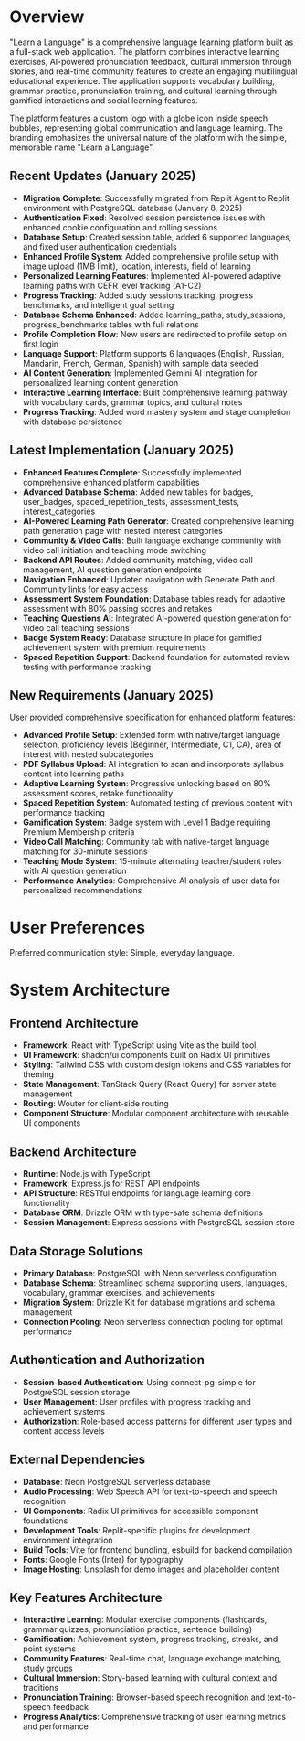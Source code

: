 # Overview

"Learn a Language" is a comprehensive language learning platform built as a full-stack web application. The platform combines interactive learning exercises, AI-powered pronunciation feedback, cultural immersion through stories, and real-time community features to create an engaging multilingual educational experience. The application supports vocabulary building, grammar practice, pronunciation training, and cultural learning through gamified interactions and social learning features.

The platform features a custom logo with a globe icon inside speech bubbles, representing global communication and language learning. The branding emphasizes the universal nature of the platform with the simple, memorable name "Learn a Language".

## Recent Updates (January 2025)
- **Migration Complete**: Successfully migrated from Replit Agent to Replit environment with PostgreSQL database (January 8, 2025)
- **Authentication Fixed**: Resolved session persistence issues with enhanced cookie configuration and rolling sessions
- **Database Setup**: Created session table, added 6 supported languages, and fixed user authentication credentials
- **Enhanced Profile System**: Added comprehensive profile setup with image upload (1MB limit), location, interests, field of learning
- **Personalized Learning Features**: Implemented AI-powered adaptive learning paths with CEFR level tracking (A1-C2)
- **Progress Tracking**: Added study sessions tracking, progress benchmarks, and intelligent goal setting
- **Database Schema Enhanced**: Added learning_paths, study_sessions, progress_benchmarks tables with full relations
- **Profile Completion Flow**: New users are redirected to profile setup on first login
- **Language Support**: Platform supports 6 languages (English, Russian, Mandarin, French, German, Spanish) with sample data seeded
- **AI Content Generation**: Implemented Gemini AI integration for personalized learning content generation
- **Interactive Learning Interface**: Built comprehensive learning pathway with vocabulary cards, grammar topics, and cultural notes
- **Progress Tracking**: Added word mastery system and stage completion with database persistence

## Latest Implementation (January 2025)
- **Enhanced Features Complete**: Successfully implemented comprehensive enhanced platform capabilities
- **Advanced Database Schema**: Added new tables for badges, user_badges, spaced_repetition_tests, assessment_tests, interest_categories
- **AI-Powered Learning Path Generator**: Created comprehensive learning path generation page with nested interest categories
- **Community & Video Calls**: Built language exchange community with video call initiation and teaching mode switching
- **Backend API Routes**: Added community matching, video call management, AI question generation endpoints
- **Navigation Enhanced**: Updated navigation with Generate Path and Community links for easy access
- **Assessment System Foundation**: Database tables ready for adaptive assessment with 80% passing scores and retakes
- **Teaching Questions AI**: Integrated AI-powered question generation for video call teaching sessions
- **Badge System Ready**: Database structure in place for gamified achievement system with premium requirements
- **Spaced Repetition Support**: Backend foundation for automated review testing with performance tracking

## New Requirements (January 2025)
User provided comprehensive specification for enhanced platform features:
- **Advanced Profile Setup**: Extended form with native/target language selection, proficiency levels (Beginner, Intermediate, C1, CA), area of interest with nested subcategories
- **PDF Syllabus Upload**: AI integration to scan and incorporate syllabus content into learning paths
- **Adaptive Learning System**: Progressive unlocking based on 80% assessment scores, retake functionality
- **Spaced Repetition System**: Automated testing of previous content with performance tracking
- **Gamification System**: Badge system with Level 1 Badge requiring Premium Membership criteria
- **Video Call Matching**: Community tab with native-target language matching for 30-minute sessions
- **Teaching Mode System**: 15-minute alternating teacher/student roles with AI question generation
- **Performance Analytics**: Comprehensive AI analysis of user data for personalized recommendations

# User Preferences

Preferred communication style: Simple, everyday language.

# System Architecture

## Frontend Architecture
- **Framework**: React with TypeScript using Vite as the build tool
- **UI Framework**: shadcn/ui components built on Radix UI primitives
- **Styling**: Tailwind CSS with custom design tokens and CSS variables for theming
- **State Management**: TanStack Query (React Query) for server state management
- **Routing**: Wouter for client-side routing
- **Component Structure**: Modular component architecture with reusable UI components

## Backend Architecture
- **Runtime**: Node.js with TypeScript
- **Framework**: Express.js for REST API endpoints
- **API Structure**: RESTful endpoints for language learning core functionality
- **Database ORM**: Drizzle ORM with type-safe schema definitions
- **Session Management**: Express sessions with PostgreSQL session store

## Data Storage Solutions
- **Primary Database**: PostgreSQL with Neon serverless configuration
- **Database Schema**: Streamlined schema supporting users, languages, vocabulary, grammar exercises, and achievements
- **Migration System**: Drizzle Kit for database migrations and schema management
- **Connection Pooling**: Neon serverless connection pooling for optimal performance

## Authentication and Authorization
- **Session-based Authentication**: Using connect-pg-simple for PostgreSQL session storage
- **User Management**: User profiles with progress tracking and achievement systems
- **Authorization**: Role-based access patterns for different user types and content access levels

## External Dependencies
- **Database**: Neon PostgreSQL serverless database
- **Audio Processing**: Web Speech API for text-to-speech and speech recognition
- **UI Components**: Radix UI primitives for accessible component foundations
- **Development Tools**: Replit-specific plugins for development environment integration
- **Build Tools**: Vite for frontend bundling, esbuild for backend compilation
- **Fonts**: Google Fonts (Inter) for typography
- **Image Hosting**: Unsplash for demo images and placeholder content

## Key Features Architecture
- **Interactive Learning**: Modular exercise components (flashcards, grammar quizzes, pronunciation practice, sentence building)
- **Gamification**: Achievement system, progress tracking, streaks, and point systems
- **Community Features**: Real-time chat, language exchange matching, study groups
- **Cultural Immersion**: Story-based learning with cultural context and traditions
- **Pronunciation Training**: Browser-based speech recognition and text-to-speech feedback
- **Progress Analytics**: Comprehensive tracking of user learning metrics and performance